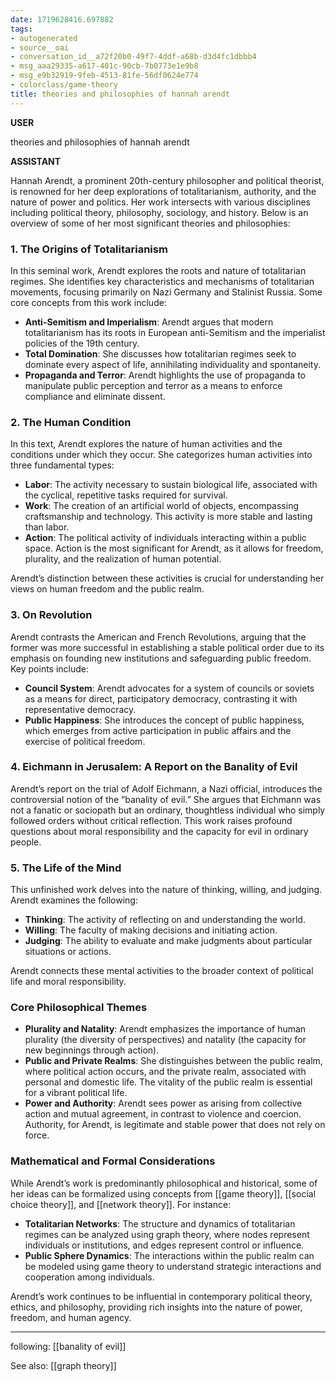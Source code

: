 ```yaml
---
date: 1719628416.697882
tags:
- autogenerated
- source__oai
- conversation_id__a72f20b0-49f7-4ddf-a68b-d3d4fc1dbbb4
- msg_aaa29335-a617-401c-90cb-7b0773e1e9b8
- msg_e9b32919-9feb-4513-81fe-56df0624e774
- colorclass/game-theory
title: theories and philosophies of hannah arendt
---
```


**USER**

theories and philosophies of hannah arendt


**ASSISTANT**

Hannah Arendt, a prominent 20th-century philosopher and political theorist, is renowned for her deep explorations of totalitarianism, authority, and the nature of power and politics. Her work intersects with various disciplines including political theory, philosophy, sociology, and history. Below is an overview of some of her most significant theories and philosophies:

### 1. The Origins of Totalitarianism

In this seminal work, Arendt explores the roots and nature of totalitarian regimes. She identifies key characteristics and mechanisms of totalitarian movements, focusing primarily on Nazi Germany and Stalinist Russia. Some core concepts from this work include:

- **Anti-Semitism and Imperialism**: Arendt argues that modern totalitarianism has its roots in European anti-Semitism and the imperialist policies of the 19th century.
- **Total Domination**: She discusses how totalitarian regimes seek to dominate every aspect of life, annihilating individuality and spontaneity.
- **Propaganda and Terror**: Arendt highlights the use of propaganda to manipulate public perception and terror as a means to enforce compliance and eliminate dissent.

### 2. The Human Condition

In this text, Arendt explores the nature of human activities and the conditions under which they occur. She categorizes human activities into three fundamental types:

- **Labor**: The activity necessary to sustain biological life, associated with the cyclical, repetitive tasks required for survival.
- **Work**: The creation of an artificial world of objects, encompassing craftsmanship and technology. This activity is more stable and lasting than labor.
- **Action**: The political activity of individuals interacting within a public space. Action is the most significant for Arendt, as it allows for freedom, plurality, and the realization of human potential.

Arendt’s distinction between these activities is crucial for understanding her views on human freedom and the public realm.

### 3. On Revolution

Arendt contrasts the American and French Revolutions, arguing that the former was more successful in establishing a stable political order due to its emphasis on founding new institutions and safeguarding public freedom. Key points include:

- **Council System**: Arendt advocates for a system of councils or soviets as a means for direct, participatory democracy, contrasting it with representative democracy.
- **Public Happiness**: She introduces the concept of public happiness, which emerges from active participation in public affairs and the exercise of political freedom.

### 4. Eichmann in Jerusalem: A Report on the Banality of Evil

Arendt’s report on the trial of Adolf Eichmann, a Nazi official, introduces the controversial notion of the “banality of evil.” She argues that Eichmann was not a fanatic or sociopath but an ordinary, thoughtless individual who simply followed orders without critical reflection. This work raises profound questions about moral responsibility and the capacity for evil in ordinary people.

### 5. The Life of the Mind

This unfinished work delves into the nature of thinking, willing, and judging. Arendt examines the following:

- **Thinking**: The activity of reflecting on and understanding the world.
- **Willing**: The faculty of making decisions and initiating action.
- **Judging**: The ability to evaluate and make judgments about particular situations or actions.

Arendt connects these mental activities to the broader context of political life and moral responsibility.

### Core Philosophical Themes

- **Plurality and Natality**: Arendt emphasizes the importance of human plurality (the diversity of perspectives) and natality (the capacity for new beginnings through action).
- **Public and Private Realms**: She distinguishes between the public realm, where political action occurs, and the private realm, associated with personal and domestic life. The vitality of the public realm is essential for a vibrant political life.
- **Power and Authority**: Arendt sees power as arising from collective action and mutual agreement, in contrast to violence and coercion. Authority, for Arendt, is legitimate and stable power that does not rely on force.

### Mathematical and Formal Considerations

While Arendt’s work is predominantly philosophical and historical, some of her ideas can be formalized using concepts from [[game theory]], [[social choice theory]], and [[network theory]]. For instance:

- **Totalitarian Networks**: The structure and dynamics of totalitarian regimes can be analyzed using graph theory, where nodes represent individuals or institutions, and edges represent control or influence.
- **Public Sphere Dynamics**: The interactions within the public realm can be modeled using game theory to understand strategic interactions and cooperation among individuals.

Arendt’s work continues to be influential in contemporary political theory, ethics, and philosophy, providing rich insights into the nature of power, freedom, and human agency.


---


following: [[banality of evil]]

See also: [[graph theory]]